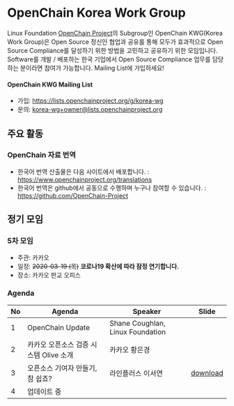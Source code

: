 # OpenChain Korea Work Group
Linux Foundation [OpenChain Project](https://openchainproject.org)의 Subgroup인 OpenChain KWG(Korea Work Group)은 Open Source 정신인 협업과 공유를 통해 모두가 효과적으로 Open Source Compliance를 달성하기 위한 방법을 고민하고 공유하기 위한 모임입니다. Software를 개발 / 배포하는 한국 기업에서 Open Source Compliance 업무를 담당하는 분이라면 참여가 가능합니다. Mailing List에 가입하세요!
#### OpenChain KWG Mailing List
* 가입: <https://lists.openchainproject.org/g/korea-wg>
* 문의: <korea-wg+owner@lists.openchainproject.org>

## 주요 활동
### OpenChain 자료 번역
* 한국어 번역 산출물은 다음 사이트에서 배포합니다. : https://www.openchainproject.org/translations
* 한국어 번역은 github에서 공동으로 수행하며 누구나 참여할 수 있습니다. : https://github.com/OpenChain-Project

## 정기 모임
### 5차 모임
 * 주관: 카카오
 * 일정: <del>2020-03-19 (목)</del> **코로나19 확산에 따라 잠정 연기합니다.**
 * 장소: 카카오 판교 오피스

### Agenda
| No | Agenda | Speaker | Slide |
|-------|-------|------|------|
| 1 | OpenChain Update | Shane Coughlan, Linux Foundation |   | 
| 2 | 카카오 오픈소스 검증 시스템 Olive 소개 | 카카오 황은경 |   | 
| 3 | 오픈소스 기여자 만들기, 참 쉽죠? | 라인플러스 이서연 | [download](https://www.soscon.net/content/data/session/Day%201_1630_1.pdf) | 
| 4 | 업데이트 중 |  |   | 
